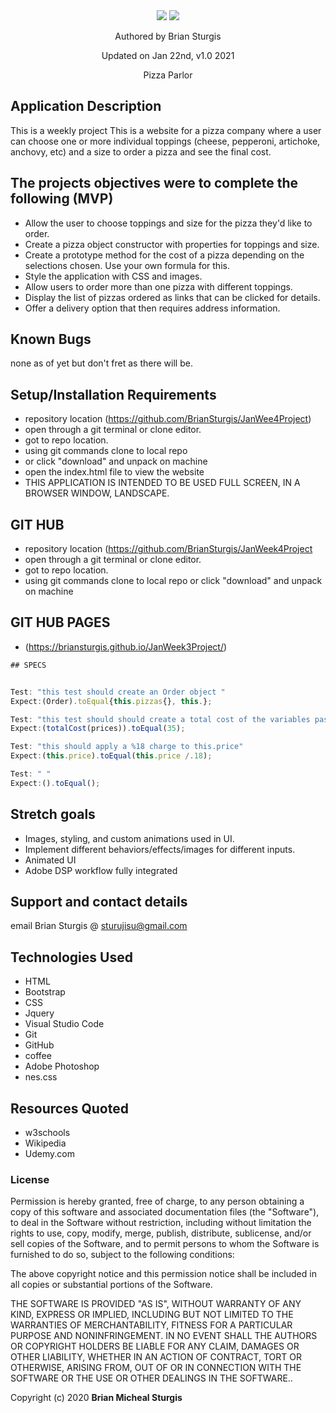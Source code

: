 
<div align="center">
<img src="img/.jpg" width="auto" height="auto" >
<img src="img/.jpg" width="auto" height="auto" >
</div>
<p align="center"> Authored by Brian Sturgis</p>
<p align="center">Updated on Jan 22nd, v1.0 2021</p>
<p align="center">Pizza Parlor</p>

## Application Description
This is a weekly project 
This is a website for a pizza company where a user can choose one or more individual toppings (cheese, pepperoni, artichoke, anchovy, etc) and a size to order a pizza and see the final cost.

## The projects objectives were to complete the following (MVP)
- Allow the user to choose toppings and size for the pizza they'd like to order.
- Create a pizza object constructor with properties for toppings and size.
- Create a prototype method for the cost of a pizza depending on the selections chosen. Use your own formula for this.
- Style the application with CSS and images.
- Allow users to order more than one pizza with different toppings.
- Display the list of pizzas ordered as links that can be clicked for details.
- Offer a delivery option that then requires address information.

## Known Bugs
none as of yet but don't fret as there will be.

## Setup/Installation Requirements
- repository location (https://github.com/BrianSturgis/JanWee4Project)
- open through a git terminal or clone editor.
- got to repo location.
- using git commands clone to local repo
- or click "download" and unpack on machine
- open the index.html file to view the website
- THIS APPLICATION IS INTENDED TO BE USED FULL SCREEN, IN  A BROWSER WINDOW, LANDSCAPE.

## GIT HUB
- repository location (https://github.com/BrianSturgis/JanWeek4Project
- open through a git terminal or clone editor.
- got to repo location.
- using git commands clone to local repo or click "download" and unpack on machine

## GIT HUB PAGES 
- (https://briansturgis.github.io/JanWeek3Project/)

```js
## SPECS


Test: "this test should create an Order object "
Expect:(Order).toEqual{this.pizzas{}, this.};

Test: "this test should should create a total cost of the variables passed to it"
Expect:(totalCost(prices)).toEqual(35);

Test: "this should apply a %18 charge to this.price"
Expect:(this.price).toEqual(this.price /.18);

Test: " "
Expect:().toEqual();
```


## Stretch goals
- Images, styling, and custom animations used in UI.
- Implement different behaviors/effects/images for different inputs.
- Animated UI
- Adobe DSP workflow fully integrated 

## Support and contact details
email Brian Sturgis @ <sturujisu@gmail.com>

## Technologies Used
* HTML
* Bootstrap
* CSS
* Jquery
* Visual Studio Code
* Git
* GitHub
* coffee
* Adobe Photoshop
* nes.css

## Resources Quoted
- w3schools
- Wikipedia
- Udemy.com

### License
Permission is hereby granted, free of charge, to any person obtaining a copy of this software and associated documentation files (the "Software"), to deal in the Software without restriction, including without limitation the rights to use, copy, modify, merge, publish, distribute, sublicense, and/or sell copies of the Software, and to permit persons to whom the Software is furnished to do so, subject to the following conditions:

The above copyright notice and this permission notice shall be included in all copies or substantial portions of the Software.

THE SOFTWARE IS PROVIDED "AS IS", WITHOUT WARRANTY OF ANY KIND, EXPRESS OR IMPLIED, INCLUDING BUT NOT LIMITED TO THE WARRANTIES OF MERCHANTABILITY, FITNESS FOR A PARTICULAR PURPOSE AND NONINFRINGEMENT. IN NO EVENT SHALL THE AUTHORS OR COPYRIGHT HOLDERS BE LIABLE FOR ANY CLAIM, DAMAGES OR OTHER LIABILITY, WHETHER IN AN ACTION OF CONTRACT, TORT OR OTHERWISE, ARISING FROM, OUT OF OR IN CONNECTION WITH THE SOFTWARE OR THE USE OR OTHER DEALINGS IN THE SOFTWARE..

Copyright (c) 2020 **Brian Micheal Sturgis**